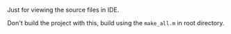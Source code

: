 Just for viewing the source files in IDE. 

Don't build the project with this, build using the `make_all.m` in root directory.